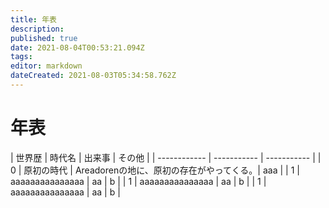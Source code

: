 ```yaml
---
title: 年表
description: 
published: true
date: 2021-08-04T00:53:21.094Z
tags: 
editor: markdown
dateCreated: 2021-08-03T05:34:58.762Z
---
```


# 年表

| 世界歴  | 時代名 | 出来事 | その他 |
| ------------ | ----------- | ----------- |
| 0 | 原初の時代 | Areadorenの地に、原初の存在がやってくる。| aaa |
| 1 | aaaaaaaaaaaaaaa | aa | b |
| 1 | aaaaaaaaaaaaaaa | aa | b |
| 1 | aaaaaaaaaaaaaaa | aa | b |
